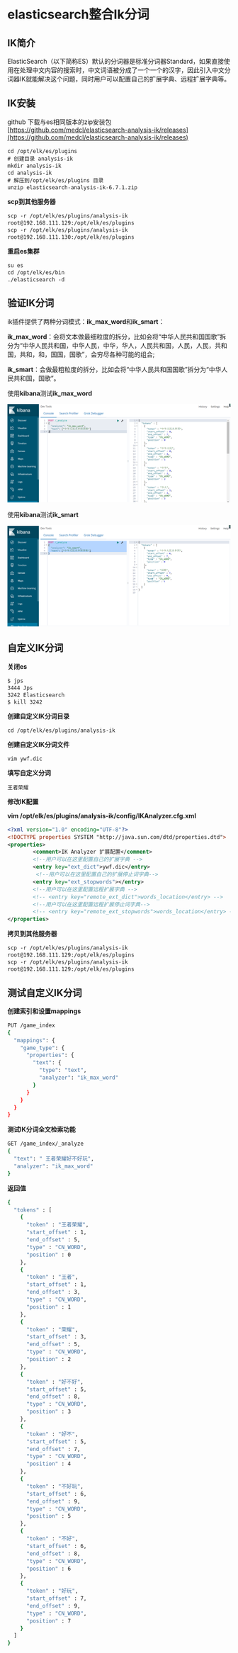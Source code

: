 # elasticsearch整合Ik分词

## IK简介

ElasticSearch（以下简称ES）默认的分词器是标准分词器Standard，如果直接使用在处理中文内容的搜索时，中文词语被分成了一个一个的汉字，因此引入中文分词器IK就能解决这个问题，同时用户可以配置自己的扩展字典、远程扩展字典等。

## IK安装

github 下载与es相同版本的zip安装包[https://github.com/medcl/elasticsearch-analysis-ik/releases](https://github.com/medcl/elasticsearch-analysis-ik/releases)

```shell
cd /opt/elk/es/plugins
# 创建目录 analysis-ik
mkdir analysis-ik
cd analysis-ik
# 解压到/opt/elk/es/plugins 目录
unzip elasticsearch-analysis-ik-6.7.1.zip
```

**scp到其他服务器**

```shell
scp -r /opt/elk/es/plugins/analysis-ik root@192.168.111.129:/opt/elk/es/plugins
scp -r /opt/elk/es/plugins/analysis-ik root@192.168.111.130:/opt/elk/es/plugins
```

**重启es集群**

```shell
su es
cd /opt/elk/es/bin
./elasticsearch -d
```

## 验证IK分词

ik插件提供了两种分词模式：**ik_max_word**和**ik_smart**：

**ik_max_word**：会将文本做最细粒度的拆分，比如会将“中华人民共和国国歌”拆分为“中华人民共和国，中华人民，中华，华人，人民共和国，人民，人民，共和国，共和，和，国国，国歌”，会穷尽各种可能的组合;

**ik_smart**：会做最粗粒度的拆分，比如会将“中华人民共和国国歌”拆分为“中华人民共和国，国歌”。 



使用**kibana**测试**ik_max_word**

![img](img/es09.png)



使用**kibana**测试**ik_smart**

![img](img/es10.png)



## 自定义IK分词

**关闭es**

```shell
$ jps
3444 Jps
3242 Elasticsearch
$ kill 3242
```

**创建自定义IK分词目录**

```shell
cd /opt/elk/es/plugins/analysis-ik
```

**创建自定义IK分词文件**

```shell
vim ywf.dic
```

**填写自定义分词**

```
王者荣耀
```

**修改IK配置**

**vim /opt/elk/es/plugins/analysis-ik/config/IKAnalyzer.cfg.xml** 

```xml
<?xml version="1.0" encoding="UTF-8"?>
<!DOCTYPE properties SYSTEM "http://java.sun.com/dtd/properties.dtd">
<properties>
        <comment>IK Analyzer 扩展配置</comment>
        <!--用户可以在这里配置自己的扩展字典 -->
        <entry key="ext_dict">ywf.dic</entry>
         <!--用户可以在这里配置自己的扩展停止词字典-->
        <entry key="ext_stopwords"></entry>
        <!--用户可以在这里配置远程扩展字典 -->
        <!-- <entry key="remote_ext_dict">words_location</entry> -->
        <!--用户可以在这里配置远程扩展停止词字典-->
        <!-- <entry key="remote_ext_stopwords">words_location</entry> -->
</properties>
```

**拷贝到其他服务器**

```shell
scp -r /opt/elk/es/plugins/analysis-ik root@192.168.111.129:/opt/elk/es/plugins
scp -r /opt/elk/es/plugins/analysis-ik root@192.168.111.129:/opt/elk/es/plugins
```



## 测试自定义IK分词

**创建索引和设置mappings**

```bash
PUT /game_index
{
  "mappings": {
    "game_type": {
      "properties": {
        "text": {
          "type": "text",
          "analyzer": "ik_max_word"
        }
      }
    }
  }
}
```



**测试IK分词全文检索功能**

```bash
GET /game_index/_analyze
{
  "text": " 王者荣耀好不好玩",
  "analyzer": "ik_max_word"
}
```



**返回值**

```bash
{
  "tokens" : [
    {
      "token" : "王者荣耀",
      "start_offset" : 1,
      "end_offset" : 5,
      "type" : "CN_WORD",
      "position" : 0
    },
    {
      "token" : "王者",
      "start_offset" : 1,
      "end_offset" : 3,
      "type" : "CN_WORD",
      "position" : 1
    },
    {
      "token" : "荣耀",
      "start_offset" : 3,
      "end_offset" : 5,
      "type" : "CN_WORD",
      "position" : 2
    },
    {
      "token" : "好不好",
      "start_offset" : 5,
      "end_offset" : 8,
      "type" : "CN_WORD",
      "position" : 3
    },
    {
      "token" : "好不",
      "start_offset" : 5,
      "end_offset" : 7,
      "type" : "CN_WORD",
      "position" : 4
    },
    {
      "token" : "不好玩",
      "start_offset" : 6,
      "end_offset" : 9,
      "type" : "CN_WORD",
      "position" : 5
    },
    {
      "token" : "不好",
      "start_offset" : 6,
      "end_offset" : 8,
      "type" : "CN_WORD",
      "position" : 6
    },
    {
      "token" : "好玩",
      "start_offset" : 7,
      "end_offset" : 9,
      "type" : "CN_WORD",
      "position" : 7
    }
  ]
}
```

